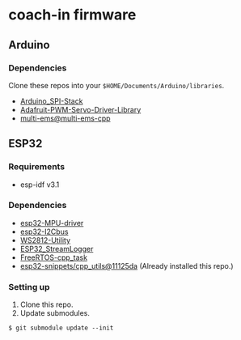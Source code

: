 # coach-in firmware
## Arduino
### Dependencies

Clone these repos into your `$HOME/Documents/Arduino/libraries`.
- [Arduino_SPI-Stack](https://github.com/0x0c/Arduino_SPI-Stack)
- [Adafruit-PWM-Servo-Driver-Library](https://github.com/adafruit/Adafruit-PWM-Servo-Driver-Library)
- [multi-ems@multi-ems-cpp](https://github.com/rkmtlab/multi-ems/tree/multi-ems-cpp)

## ESP32
### Requirements

- esp-idf v3.1

### Dependencies

- [esp32-MPU-driver](https://github.com/natanaeljr/esp32-MPU-driver)
- [esp32-I2Cbus](https://github.com/natanaeljr/esp32-I2Cbus)
- [WS2812-Utility](https://github.com/0x0c/WS2812-Utility)
- [ESP32_StreamLogger](https://github.com/0x0c/ESP32_StreamLogger)
- [FreeRTOS-cpp_task](https://github.com/0x0c/FreeRTOS-cpp_task)
- [esp32-snippets/cpp_utils@11125da](https://github.com/nkolban/esp32-snippets/tree/11125da923a4921e17f6524187587ad4120cd8d0) (Already installed this repo.)

### Setting up

1. Clone this repo.
2. Update submodules.

```
$ git submodule update --init
```
